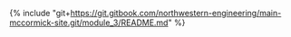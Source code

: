 {% include "git+https://git.gitbook.com/northwestern-engineering/main-mccormick-site.git/module_3/README.md" %}